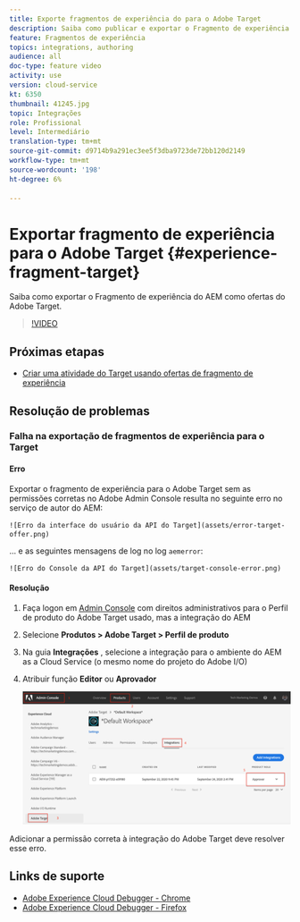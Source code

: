 ```yaml
---
title: Exporte fragmentos de experiência do para o Adobe Target
description: Saiba como publicar e exportar o Fragmento de experiência do AEM como ofertas do Adobe Target.
feature: Fragmentos de experiência
topics: integrations, authoring
audience: all
doc-type: feature video
activity: use
version: cloud-service
kt: 6350
thumbnail: 41245.jpg
topic: Integrações
role: Profissional
level: Intermediário
translation-type: tm+mt
source-git-commit: d9714b9a291ec3ee5f3dba9723de72bb120d2149
workflow-type: tm+mt
source-wordcount: '198'
ht-degree: 6%

---
```



# Exportar fragmento de experiência para o Adobe Target {#experience-fragment-target}

Saiba como exportar o Fragmento de experiência do AEM como ofertas do Adobe Target.

>[!VIDEO](https://video.tv.adobe.com/v/41245?quality=12&learn=on)

## Próximas etapas

+ [Criar uma atividade do Target usando ofertas de fragmento de experiência](./create-target-activity.md)

## Resolução de problemas

### Falha na exportação de fragmentos de experiência para o Target

#### Erro

Exportar o fragmento de experiência para o Adobe Target sem as permissões corretas no Adobe Admin Console resulta no seguinte erro no serviço de autor do AEM:

    ![Erro da interface do usuário da API do Target](assets/error-target-offer.png)

... e as seguintes mensagens de log no log `aemerror`:

    ![Erro do Console da API do Target](assets/target-console-error.png)

#### Resolução

1. Faça logon em [Admin Console](https://adminconsole.adobe.com/) com direitos administrativos para o Perfil de produto do Adobe Target usado, mas a integração do AEM
2. Selecione __Produtos > Adobe Target > Perfil de produto__
3. Na guia __Integrações__ , selecione a integração para o ambiente do AEM as a Cloud Service (o mesmo nome do projeto do Adobe I/O)
4. Atribuir função __Editor__ ou __Aprovador__

   ![Erro da API do Target](assets/target-permissions.png)

Adicionar a permissão correta à integração do Adobe Target deve resolver esse erro.

## Links de suporte

+ [Adobe Experience Cloud Debugger - Chrome](https://chrome.google.com/webstore/detail/adobe-experience-cloud-de/ocdmogmohccmeicdhlhhgepeaijenapj)
+ [Adobe Experience Cloud Debugger - Firefox](https://addons.mozilla.org/en-US/firefox/addon/adobe-experience-platform-dbg/)
